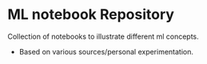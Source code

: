 # ML notebook Repository
Collection of notebooks to illustrate different ml concepts.
* Based on various sources/personal experimentation.
